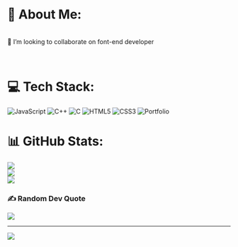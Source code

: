 # 💫 About Me:
<br>👯 I’m looking to collaborate on font-end developer<br><br><br>

# 💻 Tech Stack:
![JavaScript](https://img.shields.io/badge/javascript-%23323330.svg?style=for-the-badge&logo=javascript&logoColor=%23F7DF1E) ![C++](https://img.shields.io/badge/c++-%2300599C.svg?style=for-the-badge&logo=c%2B%2B&logoColor=white) ![C](https://img.shields.io/badge/c-%2300599C.svg?style=for-the-badge&logo=c&logoColor=white) ![HTML5](https://img.shields.io/badge/html5-%23E34F26.svg?style=for-the-badge&logo=html5&logoColor=white) ![CSS3](https://img.shields.io/badge/css3-%231572B6.svg?style=for-the-badge&logo=css3&logoColor=white) ![Portfolio](https://img.shields.io/badge/Portfolio-%23000000.svg?style=for-the-badge&logo=firefox&logoColor=#FF7139)
# 📊 GitHub Stats:
![](https://github-readme-stats.vercel.app/api?username=JoaquinLinares&theme=radical&hide_border=true&include_all_commits=false&count_private=false)<br/>
![](https://github-readme-streak-stats.herokuapp.com/?user=JoaquinLinares&theme=radical&hide_border=true)<br/>
![](https://github-readme-stats.vercel.app/api/top-langs/?username=JoaquinLinares&theme=radical&hide_border=true&include_all_commits=false&count_private=false&layout=compact)

### ✍️ Random Dev Quote
![](https://quotes-github-readme.vercel.app/api?type=horizontal&theme=radical)

---
[![](https://visitcount.itsvg.in/api?id=JoaquinLinares&icon=0&color=1)](https://visitcount.itsvg.in)

<!-- Proudly created with GPRM ( https://gprm.itsvg.in ) -->

